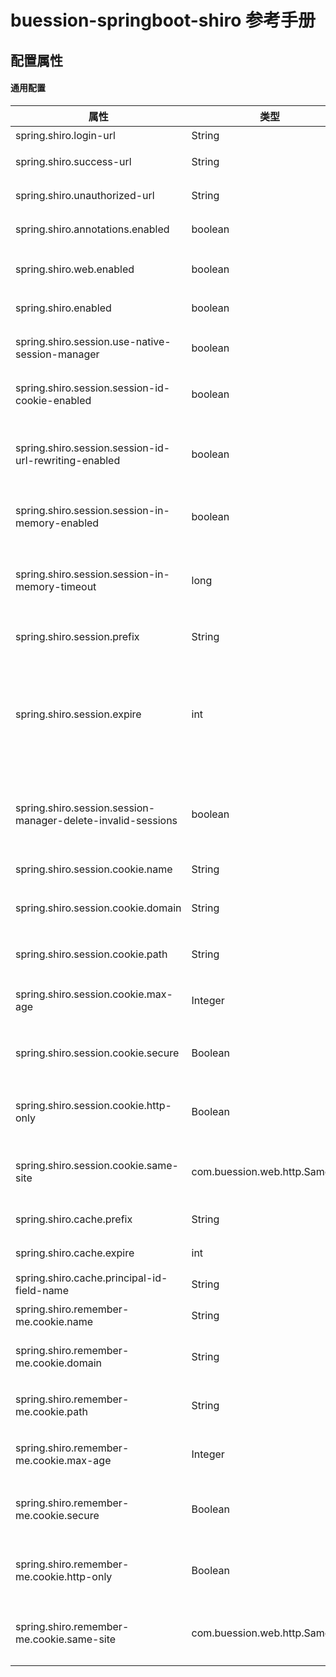# buession-springboot-shiro 参考手册


## 配置属性


#### 通用配置

|  属性   | 类型   | 默认值    | 说明    |
|  ----  | ----   | ----     | ----   |
| spring.shiro.login-url                     			 		| String                          | --              | 登录地址     |
| spring.shiro.success-url                    				    | String                          | --              | 登录成功跳转地址     |
| spring.shiro.unauthorized-url               				    | String                          | --              | 授权失败跳转地址     |
| spring.shiro.annotations.enabled             				    | boolean                         | true            | 是否开启 Shiro 注解     |
| spring.shiro.web.enabled             				            | boolean                         | true            | 是否开启 Shiro WEB 模式     |
| spring.shiro.enabled             				                | boolean                         | true            | 是否开启 Shiro     |
| spring.shiro.session.use-native-session-manager               | boolean                         | false           | 是否使用原生 Session 管理器     |
| spring.shiro.session.session-id-cookie-enabled                | boolean                         | true            | 是否开启 SESSION ID Cookie     |
| spring.shiro.session.session-id-url-rewriting-enabled         | boolean                         | true            | 是否开启 URL 重写，开启后 URL 中会带 JSESSIONID     |
| spring.shiro.session.session-in-memory-enabled                | boolean                         | true            | 是否开启 Session 在内存中保存     |
| spring.shiro.session.session-in-memory-timeout                | long                            | 1000            | Session 在内存中保存超时时间（单位：毫秒）     |
| spring.shiro.session.prefix                                   | String                          | shiro:session:  | Session 名称前缀     |
| spring.shiro.session.expire                                   | int                             | -2              | Session 有效期，当为 -2 时，则为 Session timeout 的值；为 -1 时，表示永不过期     |
| spring.shiro.session.session-manager-delete-invalid-sessions  | boolean                         | true            | 如果 Session 过期或者无效后，是否删除     |
| spring.shiro.session.cookie.name                              | String                          | JSESSIONID      | Session Cookie 名称     |
| spring.shiro.session.cookie.domain                            | String                          | --              | Session Cookie  作用域     |
| spring.shiro.session.cookie.path                              | String                          | --              | Session Cookie 作用路径     |
| spring.shiro.session.cookie.max-age                           | Integer                         | -1              | Session Cookie 最大有效期     |
| spring.shiro.session.cookie.secure                            | Boolean                         | false           | Session Cookie 是否启用安全 Cookie     |
| spring.shiro.session.cookie.http-only                         | Boolean                         | --              | Session Cookie 是否开启 HttpOnly     |
| spring.shiro.session.cookie.same-site                         | com.buession.web.http.SameSite  | --              | Session Cookie 限制第三方 Cookie 方式     |
| spring.shiro.cache.prefix                 			        | String                          | shiro:cache:    | 缓存 Key 前缀     |
| spring.shiro.cache.expire                      				| int                             | 1800            | 缓存过期时间     |
| spring.shiro.cache.principal-id-field-name                    | String                          | id              | Principal Id   |
| spring.shiro.remember-me.cookie.name                          | String                          | rememberMe      | 记住我 Cookie 名称     |
| spring.shiro.remember-me.cookie.domain                        | String                          | --              | 记住我 Cookie  作用域     |
| spring.shiro.remember-me.cookie.path                          | String                          | --              | 记住我 Cookie 作用路径     |
| spring.shiro.remember-me.cookie.max-age                       | Integer                         | 31536000        | 记住我 Cookie 最大有效期     |
| spring.shiro.remember-me.cookie.secure                        | Boolean                         | false           | 记住我 Cookie 是否启用安全 Cookie     |
| spring.shiro.remember-me.cookie.http-only                     | Boolean                         | --              | 记住我 Cookie 是否开启 HttpOnly     |
| spring.shiro.remember-me.cookie.same-site                     | com.buession.web.http.SameSite  | --              | 记住我 Cookie 限制第三方 Cookie 方式     |